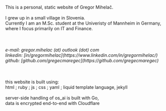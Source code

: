 <br>
This is a personal, static website of Gregor Mihelač.<br>
<br>
I grew up in a small village in Slovenia.<br>
Currently I am an M.Sc. student at the Univeristy of Mannheim in Germany,<br>
where I focus primarily on IT and Finance.<br>
<br>
<br>
<br>
<i>e-mail: gregor.mihelac (at) outlook (dot) com
<br>
linkedin: [in/gregormihelac](https://www.linkedin.com/in/gregormihelac/)
<br>
github: [github.com/gregecmaregec](https://github.com/gregecmaregec)</i>
<br>
<br>
<br>
<br>
this website is built using:<br>
html ; ruby ; js ; css ; yaml ; liquid template language, jekyll
<br>
<br>
server-side handling of os_ai is built with Go,<br>
data is encrypted end-to-end with Cloudflare
